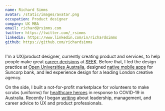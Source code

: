 ```yaml
---
name: Richard Simms
avatar: /static/images/avatar.png
occupation: Product designer
company: UX MBA
email: richard@rsimms.com
twitter: https://twitter.com/_rsimms
linkedin: https://www.linkedin.com/in/richardsimms
github: https://github.com/richardsimms
---
```


I'm a UX/product designer, currently creating product and services, to help people make great [career decisions](https://www.seek.com.au/career-advice/) at [SEEK](https://www.seek.com.au). Before that, I led the design practice at [Open Universities Australia](http://open.edu.au/), designed [native mobile apps](https://www.suncorp.com.au/banking/help-support/ways-to-bank/suncorp-app.html?intcmp=SUN:GI:PI:NPS:OSL:20180729:2911) for Suncorp bank, and led experience design for a leading London creative agency.

On the side, I built a not-for-profit marketplace for volunteers to make scrubs (uniforms) for [healthcare heroes](http://rsimms.com/ronascrubs/) in response to COVID-19 in Australia. Recently I began [writing](http://uxmba.substack.com/) about leadership, management, and career advice to UX and product professionals.
